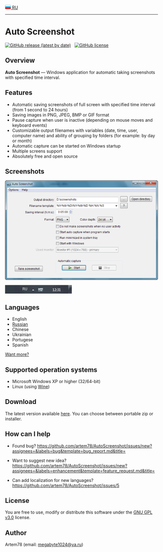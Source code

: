 [![Russian](images/russian_icon.png) RU](README-ru.md "Russian")

-------------------------  

Auto Screenshot
===============

[![GitHub release (latest by date)](https://img.shields.io/github/v/release/artem78/AutoScreenshot?style=plastic)](https://github.com/artem78/AutoScreenshot/releases/latest)&nbsp;&nbsp;&nbsp;[![GitHub license](https://img.shields.io/github/license/artem78/AutoScreenshot?style=plastic)](https://github.com/artem78/AutoScreenshot/blob/master/LICENSE.txt)

## Overview
**Auto Screenshot** — Windows application for automatic taking screenshots with specified time interval.

## Features
* Automatic saving screenshots of full screen with specified time interval (from 1 second to 24 hours)
* Saving images in PNG, JPEG, BMP or GIF format
* Pause capture when user is inactive (depending on mouse moves and keyboard events) 
* Customizable output filenames with variables (date, time, user, computer name) and ability of grouping by folders (for example: by day or month)
* Automatic capture can be started on Windows startup
* Multiple screens support
* Absolutely free and open source

## Screenshots
![Main program window](images/main_window.png "Main program window")

![Tray icon](images/tray_icon_animation.gif "Tray icon")

## Languages
* English
* [Russian](README-ru.md)
* Chinese
* Ukrainian
* Portugese
* Spanish

[Want more?](https://github.com/artem78/AutoScreenshot/issues/5)

## Supported operation systems
* Microsoft Windows XP or higher (32/64-bit)
* Linux (using [Wine](https://www.winehq.org/))

## Download
The latest version available [here](https://github.com/artem78/AutoScreenshot/releases/latest). You can choose between portable zip or installer.

## How can I help
* Found bug?
https://github.com/artem78/AutoScreenshot/issues/new?assignees=&labels=bug&template=bug_report.md&title=

* Want to suggest new idea?
https://github.com/artem78/AutoScreenshot/issues/new?assignees=&labels=enhancement&template=feature_request.md&title=

* Can add localization for new languages?
https://github.com/artem78/AutoScreenshot/issues/5

## License
You are free to use, modify or distribute this software under the [GNU GPL v3.0](https://github.com/artem78/AutoScreenshot/blob/master/LICENSE.txt) license.

## Author
Artem78 (email: [megabyte1024@ya.ru](mailto:megabyte1024@ya.ru?subject=AutoScreenshot))

